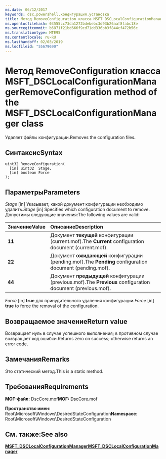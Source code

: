 ```yaml
---
ms.date: 06/12/2017
keywords: dsc,powershell,конфигурация,установка
title: Метод RemoveConfiguration класса MSFT_DSCLocalConfigurationManager
ms.openlocfilehash: 03555cc73da1272bdebebc3d93b26aaf8fabc18e
ms.sourcegitcommit: b6871f21bd666f9cd71dd336bb3f844cf472b56c
ms.translationtype: MTE95
ms.contentlocale: ru-RU
ms.lasthandoff: 02/03/2019
ms.locfileid: "55679690"
---
```

# <a name="removeconfiguration-method-of-the-msftdsclocalconfigurationmanager-class"></a><span data-ttu-id="a721c-103">Метод RemoveConfiguration класса MSFT_DSCLocalConfigurationManager</span><span class="sxs-lookup"><span data-stu-id="a721c-103">RemoveConfiguration method of the MSFT_DSCLocalConfigurationManager class</span></span>

<span data-ttu-id="a721c-104">Удаляет файлы конфигурации.</span><span class="sxs-lookup"><span data-stu-id="a721c-104">Removes the configuration files.</span></span>

## <a name="syntax"></a><span data-ttu-id="a721c-105">Синтаксис</span><span class="sxs-lookup"><span data-stu-id="a721c-105">Syntax</span></span>

```mof
uint32 RemoveConfiguration(
  [in] uint32  Stage,
  [in] boolean Force
);
```

## <a name="parameters"></a><span data-ttu-id="a721c-106">Параметры</span><span class="sxs-lookup"><span data-stu-id="a721c-106">Parameters</span></span>

<span data-ttu-id="a721c-107">*Stage* \[in\] Указывает, какой документ конфигурации необходимо удалить.</span><span class="sxs-lookup"><span data-stu-id="a721c-107">*Stage* \[in\] Specifies which configuration document to remove.</span></span> <span data-ttu-id="a721c-108">Допустимы следующие значения:</span><span class="sxs-lookup"><span data-stu-id="a721c-108">The following values are valid:</span></span>

|<span data-ttu-id="a721c-109">Значение</span><span class="sxs-lookup"><span data-stu-id="a721c-109">Value</span></span> |<span data-ttu-id="a721c-110">Описание</span><span class="sxs-lookup"><span data-stu-id="a721c-110">Description</span></span> |
|:--- |:---|
|<span data-ttu-id="a721c-111">**1**</span><span class="sxs-lookup"><span data-stu-id="a721c-111">**1**</span></span> | <span data-ttu-id="a721c-112">Документ **текущей** конфигурации (current.mof).</span><span class="sxs-lookup"><span data-stu-id="a721c-112">The **Current** configuration document (current.mof).</span></span> |
|<span data-ttu-id="a721c-113">**2**</span><span class="sxs-lookup"><span data-stu-id="a721c-113">**2**</span></span> | <span data-ttu-id="a721c-114">Документ **ожидающей** конфигурации (pending.mof).</span><span class="sxs-lookup"><span data-stu-id="a721c-114">The **Pending** configuration document (pending.mof).</span></span>  |
|<span data-ttu-id="a721c-115">**4**</span><span class="sxs-lookup"><span data-stu-id="a721c-115">**4**</span></span> | <span data-ttu-id="a721c-116">Документ **предыдущей** конфигурации (previous.mof).</span><span class="sxs-lookup"><span data-stu-id="a721c-116">The **Previous** configuration document (previous.mof).</span></span> |

<span data-ttu-id="a721c-117">*Force* \[in\] **true** для принудительного удаления конфигурации.</span><span class="sxs-lookup"><span data-stu-id="a721c-117">*Force* \[in\] **true** to force the removal of the configuration.</span></span>

## <a name="return-value"></a><span data-ttu-id="a721c-118">Возвращаемое значение</span><span class="sxs-lookup"><span data-stu-id="a721c-118">Return value</span></span>

<span data-ttu-id="a721c-119">Возвращает нуль в случае успешного выполнения; в противном случае возвращает код ошибки.</span><span class="sxs-lookup"><span data-stu-id="a721c-119">Returns zero on success; otherwise returns an error code.</span></span>

## <a name="remarks"></a><span data-ttu-id="a721c-120">Замечания</span><span class="sxs-lookup"><span data-stu-id="a721c-120">Remarks</span></span>

<span data-ttu-id="a721c-121">Это статический метод.</span><span class="sxs-lookup"><span data-stu-id="a721c-121">This is a static method.</span></span>

## <a name="requirements"></a><span data-ttu-id="a721c-122">Требования</span><span class="sxs-lookup"><span data-stu-id="a721c-122">Requirements</span></span>

<span data-ttu-id="a721c-123">**MOF-файл:** DscCore.mof</span><span class="sxs-lookup"><span data-stu-id="a721c-123">**MOF:** DscCore.mof</span></span>

<span data-ttu-id="a721c-124">**Пространство имен**: Root\Microsoft\Windows\DesiredStateConfiguration</span><span class="sxs-lookup"><span data-stu-id="a721c-124">**Namespace**: Root\Microsoft\Windows\DesiredStateConfiguration</span></span>

## <a name="see-also"></a><span data-ttu-id="a721c-125">См. также:</span><span class="sxs-lookup"><span data-stu-id="a721c-125">See also</span></span>

[<span data-ttu-id="a721c-126">**MSFT_DSCLocalConfigurationManager**</span><span class="sxs-lookup"><span data-stu-id="a721c-126">**MSFT_DSCLocalConfigurationManager**</span></span>](msft-dsclocalconfigurationmanager.md)